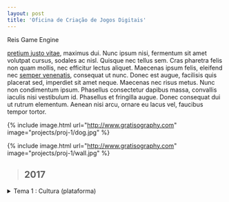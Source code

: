 ```yaml
---
layout: post
title: 'Oficina de Criação de Jogos Digitais'
---
```


Reis Game Engine

 [pretium justo vitae](#), maximus dui. Nunc ipsum nisi, fermentum sit amet volutpat cursus, sodales ac nisl. Quisque nec tellus sem. Cras pharetra felis non quam mollis, nec efficitur lectus aliquet. Maecenas ipsum felis, eleifend nec [semper venenatis](#), consequat ut nunc. Donec est augue, facilisis quis placerat sed, imperdiet sit amet neque. Maecenas nec risus metus. Nunc non condimentum ipsum. Phasellus consectetur dapibus massa, convallis iaculis nisi vestibulum id. Phasellus et fringilla augue. Donec consequat dui ut rutrum elementum. Aenean nisi arcu, ornare eu lacus vel, faucibus tempor tortor.

{% include image.html url="http://www.gratisography.com" image="projects/proj-1/dog.jpg" %}

{% include image.html url="http://www.gratisography.com" image="projects/proj-1/wall.jpg" %}


> ## 2017

<details><summary>Tema 1 : Cultura (plataforma)</summary>
<p>

Jogos 3º ano Matutino  

*Clique no nome do jogo para acessar.*

| Alunos | Jogo | Prêmios |
|:------------- |:-------------|:-------------|
| Hoshana <br> Karine | [United Hungag](https://jeovanahoshana.github.io/UnitedHungag) |  |
| Leonardo <br> Tan Hua Yu | [Guerreiros da Escandinávia](https://tanhuayu.github.io/Viking) | ![Melhor Jogo][melhor] |
| Jose Victor <br> Jordana | [Permita-se](https://zevictor.github.io/Permita-se) |  |
| Thaynan <br> Maria Eduarda | [BFR: Black Friday Run](https://ThaynanMedeiros.github.io/BFR/) |  |
| Ruth <br> Byanka | [Largada para Liberdade](https://cavalcantebya.github.io/Oficina1) |  |
| Matheus Costa <br> Tailson | [Dracul](https://maathps.github.io/dracul) |  |
| Emanuelli <br> Maria Beatriz | [Guerreiro da Floresta](https://EmanuelliCarine.github.io/GuerreiroDaFloresta1) |  |
| Iara <br> Alexsandro | [O Elo Perdido](https://Alex-alves.github.io/OEloPerdido) |  |
| Elícia <br> Maria Alice | [Folclorecult](https://Eliciaa.github.io/Folclorecult) |  |
| Beatriz <br> Wesley | [$](https://wesleylandia.github.io/$) |  |
| João Pedro <br> Mychellangello | [Balder](https://bixcoito.github.io/Balder) | ![Melhor Arte][arte] |
| Franklin <br> Arnóbio | [Explore](https://ThewordKh.github.io/ExploreGame) |  |
| Julio Cesar <br> Arthur | [Animal Skills](https://reiarthursr.github.io/Animal%20Skills) |  |
| Guilherme, João Kennedy <br> Jefferson | [Faster than Song](https://guiegle.github.io/fullfaster) |  |
| Matheus Ricardo <br> Felipe | [Parkour Junino](https://felipecastroifrn.github.io/ParkourJunino) |  |
| Lucas <br> João Victor | [Bom apetite?](https://Lucas-Manolo.github.io/Bom%20Apetite!) | ![Melhor Mecânica][mecanica] ![Melhor Uso do Tema][tema] |

</p>
</details>

[melhor]: {{site.github.url}}/assets/img/oficina/melhor.png "Melhor Jogo"
[arte]: {{site.github.url}}/assets/img/oficina/arte.png "Melhor Arte"
[tema]: {{site.github.url}}/assets/img/oficina/criatividade.png "Melhor Uso do Tema"
[mecanica]: {{site.github.url}}/assets/img/oficina/mecanica.png "Melhor Mecânica"
[mencao]: {{site.github.url}}/assets/img/oficina/mencao.png "Menção Honrosa"
